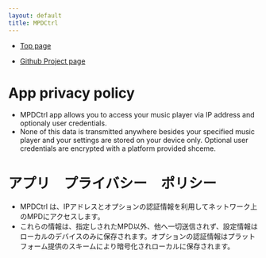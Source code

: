 ```yaml
---
layout: default
title: MPDCtrl
---
```


* [Top page](https://torum.github.io/MPDCtrl/)
  
* [Github Project page](https://github.com/torum/MPDCtrl)
  


# App privacy policy

* MPDCtrl app allows you to access your music player via IP address and optionaly user credentials. 
* None of this data is transmitted anywhere besides your specified music player and your settings are stored on your device only. Optional user credentials are encrypted with a platform provided shceme.
  
  
# アプリ　プライバシー　ポリシー

* MPDCtrl は、IPアドレスとオプションの認証情報を利用してネットワーク上のMPDにアクセスします。
* これらの情報は、指定しされたMPD以外、他へ一切送信されず、設定情報はローカルのデバイスのみに保存されます。オプションの認証情報はプラットフォーム提供のスキームにより暗号化されローカルに保存されます。
